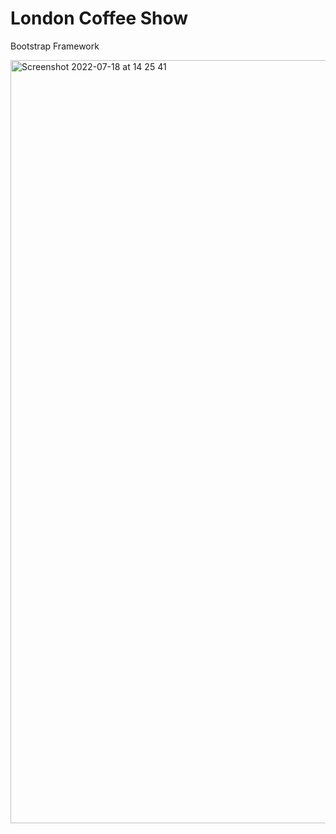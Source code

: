 # London Coffee Show
Bootstrap Framework

<img width="1221" alt="Screenshot 2022-07-18 at 14 25 41" src="https://user-images.githubusercontent.com/31135848/179510731-28266c87-5fc5-4fc2-a452-5fd19c56669c.png">
